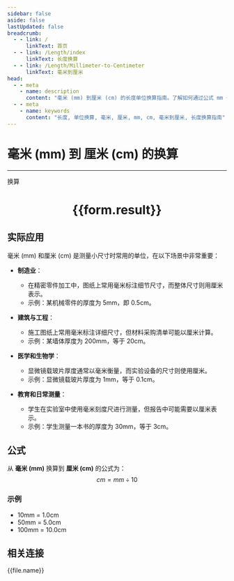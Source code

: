 ```yaml
---
sidebar: false
aside: false
lastUpdated: false
breadcrumb:
  - - link: /
      linkText: 首页
  - - link: /Length/index
      linkText: 长度换算
  - - link: /Length/Millimeter-to-Centimeter
      linkText: 毫米到厘米
head:
  - - meta
    - name: description
      content: "毫米 (mm) 到厘米 (cm) 的长度单位换算指南。了解如何通过公式 mm ÷ 10 换算为厘米。"
  - - meta
    - name: keywords
      content: "长度, 单位换算, 毫米, 厘米, mm, cm, 毫米到厘米, 长度换算指南"
---
```

# 毫米 (mm) 到 厘米 (cm) 的换算
---
<script setup>
import { onMounted, reactive, inject, ref } from 'vue'
import { NButton, NForm, NFormItem, NInput, NInputNumber, NSelect, NCard, useMessage,NGrid ,NGi } from 'naive-ui'
import { defineClientComponent } from 'vitepress'
import { Length } from '../../files';

const convert = inject('convert')

const form = reactive({
  number: null,
  result: '',
})

const convertHandler = () => {
  if (form.number !== null && !isNaN(form.number)) {
    const convertedValue = parseFloat(form.number) / 10
    form.result = `${form.number}mm = ${convertedValue.toFixed(1)}cm`
  } else {
    form.result = '请输入有效的数值。'
  }
}
</script>

<n-form size="large" :model="form">
  <n-form-item label="毫米 (mm)">
    <n-input-number v-model:value="form.number" placeholder="输入毫米" style="width: 100%" />
  </n-form-item>
  <n-form-item>
    <n-button type="primary" @click="convertHandler" block>换算</n-button>
  </n-form-item>
</n-form>

<n-card  embedded :bordered="false" hoverable>
  <div  style="text-align:center">
    <h1>{{form.result}}</h1>
  </div>
</n-card>

## 实际应用

毫米 (mm) 和厘米 (cm) 是测量小尺寸时常用的单位，在以下场景中非常重要：

- **制造业**：
  - 在精密零件加工中，图纸上常用毫米标注细节尺寸，而整体尺寸则用厘米表示。
  - 示例：某机械零件的厚度为 5mm，即 0.5cm。

- **建筑与工程**：
  - 施工图纸上常用毫米标注详细尺寸，但材料采购清单可能以厘米计算。
  - 示例：某墙体厚度为 200mm，等于 20cm。

- **医学和生物学**：
  - 显微镜载玻片厚度通常以毫米衡量，而实验设备的尺寸则使用厘米。
  - 示例：显微镜载玻片厚度为 1mm，等于 0.1cm。

- **教育和日常测量**：
  - 学生在实验室中使用毫米刻度尺进行测量，但报告中可能需要以厘米表示。
  - 示例：学生测量一本书的厚度为 30mm，等于 3cm。

## 公式

从 **毫米 (mm)** 换算到 **厘米 (cm)** 的公式为：
$$ cm = mm \div 10 $$

### 示例
- 10mm = 1.0cm
- 50mm = 5.0cm
- 100mm = 10.0cm

## 相关连接
<n-grid x-gap="12" :cols="4">
  <n-gi v-for="(file, index) in Length" :key="index">
    <n-button
      text
      tag="a"
      :href="file.path"
      type="primary"
    >
      {{file.name}}
    </n-button>
  </n-gi>
</n-grid>